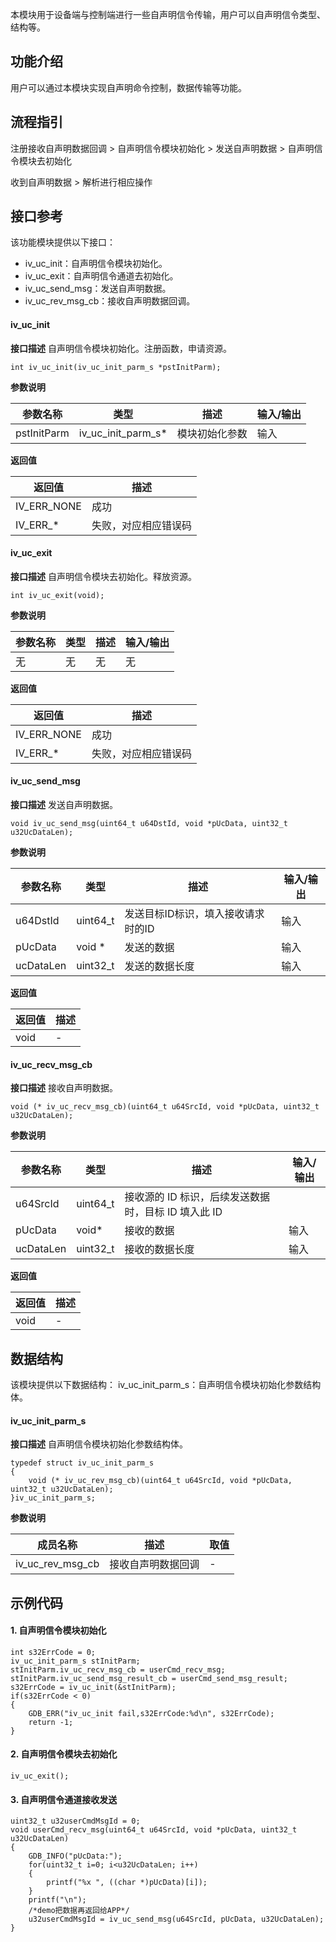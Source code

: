 

本模块用于设备端与控制端进行一些自声明信令传输，用户可以自声明信令类型、结构等。

## 功能介绍
用户可以通过本模块实现自声明命令控制，数据传输等功能。

## 流程指引
注册接收自声明数据回调 > 自声明信令模块初始化 > 发送自声明数据 > 自声明信令模块去初始化

收到自声明数据 > 解析进行相应操作

## 接口参考
该功能模块提供以下接口：
- iv_uc_init：自声明信令模块初始化。
- iv_uc_exit：自声明信令通道去初始化。
- iv_uc_send_msg：发送自声明数据。
- iv_uc_rev_msg_cb：接收自声明数据回调。

#### iv_uc_init

**接口描述**
自声明信令模块初始化。注册函数，申请资源。


```
int iv_uc_init(iv_uc_init_parm_s *pstInitParm);
```

**参数说明**

参数名称 | 类型|描述 |输入/输出
---|---|---|---
pstInitParm | iv_uc_init_parm_s*|模块初始化参数 | 输入

**返回值**

返回值 | 描述 
---|---
IV_ERR_NONE | 成功
IV_ERR_* | 失败，对应相应错误码

#### iv_uc_exit

**接口描述**
自声明信令模块去初始化。释放资源。


```
int iv_uc_exit(void);
```

**参数说明**

参数名称 | 类型| 描述 |输入/输出
---|---|---|---
无 | 无 | 无|无

**返回值**

返回值 | 描述 
---|---
IV_ERR_NONE | 成功
IV_ERR_* | 失败，对应相应错误码

#### iv_uc_send_msg

**接口描述**
发送自声明数据。


```
void iv_uc_send_msg(uint64_t u64DstId, void *pUcData, uint32_t u32UcDataLen);
```

**参数说明**

参数名称 | 类型|描述 |输入/输出
---|---|---|---
u64DstId | uint64_t| 发送目标ID标识，填入接收请求时的ID | 输入
pUcData | void *|发送的数据 | 输入
ucDataLen | uint32_t|发送的数据长度 | 输入

**返回值**

返回值 | 描述 
---|---
void | -

#### iv_uc_recv_msg_cb

**接口描述**
接收自声明数据。


```
void (* iv_uc_recv_msg_cb)(uint64_t u64SrcId, void *pUcData, uint32_t u32UcDataLen);
```

**参数说明**

参数名称 | 类型|描述 |输入/输出
---|---|---|---
u64SrcId | uint64_t| 接收源的 ID 标识，后续发送数据时，目标 ID 填入此 ID |
pUcData | void*|接收的数据 | 输入
ucDataLen | uint32_t|接收的数据长度 | 输入

**返回值**

返回值 | 描述 
---|---
void | -

## 数据结构
该模块提供以下数据结构：
iv_uc_init_parm_s：自声明信令模块初始化参数结构体。

#### iv_uc_init_parm_s

**接口描述**
自声明信令模块初始化参数结构体。


```
typedef struct iv_uc_init_parm_s
{
    void (* iv_uc_rev_msg_cb)(uint64_t u64SrcId, void *pUcData, uint32_t u32UcDataLen);
}iv_uc_init_parm_s;
```

**参数说明**

成员名称 | 描述 | 取值
---|---|---
iv_uc_rev_msg_cb | 接收自声明数据回调 | -

## 示例代码
#### 1. 自声明信令模块初始化
```
int s32ErrCode = 0;
iv_uc_init_parm_s stInitParm;
stInitParm.iv_uc_recv_msg_cb = userCmd_recv_msg;
stInitParm.iv_uc_send_msg_result_cb = userCmd_send_msg_result;
s32ErrCode = iv_uc_init(&stInitParm);
if(s32ErrCode < 0)
{
	GDB_ERR("iv_uc_init fail,s32ErrCode:%d\n", s32ErrCode);
	return -1;
}
```
#### 2. 自声明信令模块去初始化
```
iv_uc_exit();
```
#### 3. 自声明信令通道接收发送
```
uint32_t u32userCmdMsgId = 0;
void userCmd_recv_msg(uint64_t u64SrcId, void *pUcData, uint32_t u32UcDataLen)
{
	GDB_INFO("pUcData:");
	for(uint32_t i=0; i<u32UcDataLen; i++)
	{
		printf("%x ", ((char *)pUcData)[i]);
	}
	printf("\n");
	/*demo把数据再返回给APP*/
	u32userCmdMsgId = iv_uc_send_msg(u64SrcId, pUcData, u32UcDataLen);
}
```
